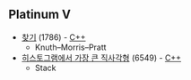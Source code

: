 ## Platinum V
* [찾기](https://www.acmicpc.net/problem/1786) (1786) - [C++](https://github.com/nbsp1221/algorithm/blob/master/algorithm-challenges/baekjoon-online-judge/challenges/1000/1786.cpp)
  - Knuth–Morris–Pratt
* [히스토그램에서 가장 큰 직사각형](https://www.acmicpc.net/problem/6549) (6549) - [C++](https://github.com/nbsp1221/algorithm/blob/master/algorithm-challenges/baekjoon-online-judge/challenges/6000/6549.cpp)
  - Stack